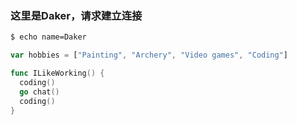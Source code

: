 ### 这里是Daker，请求建立连接

```sh
$ echo name=Daker
```

```js
var hobbies = ["Painting", "Archery", "Video games", "Coding"]
```

```go
func ILikeWorking() {
  coding()
  go chat()
  coding()
}
```

